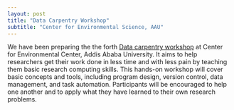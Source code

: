 ```yaml
---
layout: post
title: "Data Carpentry Workshop"
subtitle: "Center for Environmental Science, AAU"
---
```

<script id="dsq-count-scr" src="//mesfind.disqus.com/count.js" async></script>

We have been preparing the the forth [Data carpentry workshop](https://mesfind.github.io/2018-02-08-AAU/) at Center for Environmental Center, Addis Ababa University. It  aims to help researchers get their work done in less time and with less pain by teaching them basic research computing skills. This hands-on workshop will cover basic concepts and tools, including program design, version control, data management, and task automation. Participants will be encouraged to help one another and to apply what they have learned to their own research problems.
